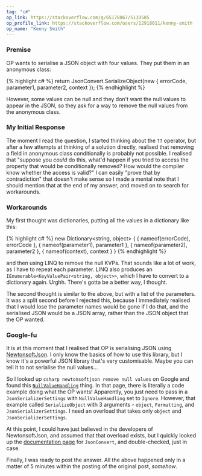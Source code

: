 ```yaml
---
tag: "c#"
op_link: https://stackoverflow.com/q/65178867/5133585
op_profile_link: https://stackoverflow.com/users/12918011/kenny-smith
op_name: "Kenny Smith"
---
```


### Premise

OP wants to serialise a JSON object with four values. They put them in an anonymous class:

{% highlight c# %}
return JsonConvert.SerializeObject(new
{
    errorCode,
    parameter1,
    parameter2,
    context 
});
{% endhighlight %}

However, some values can be null and they don't want the null values to appear in the JSON, so they ask for a way to remove the null values from the anonymous class.

### My Initial Response

The moment I read the question, I started thinking about the `??` operator, but after a few attempts at thinking of a solution directly, realised that removing a field in anonymous class conditionally is probably not possible. I realised that "suppose you *could* do this, what'd happen if you tried to access the property that would be conditionally removed? How would the compiler know whether the access is valid?" I can easily "prove that by contradiction" that doesn't make sense so I made a mental note that I should mention that at the end of my answer, and moved on to search for workarounds.

### Workarounds

My first thought was dictionaries, putting all the values in a dictionary like this:

{% highlight c# %}
new Dictionary<string, object>
{
    { nameof(errorCode), errorCode },
    { nameof(parameter1), parameter1 },
    { nameof(parameter2), parameter2 },
    { nameof(context), context } 
}
{% endhighlight %}

and then using LINQ to remove the null KVPs. That sounds like a lot of work, as I have to repeat each parameter. LINQ also produces an `IEnumerable<KeyValuePair<string, object>>`, which I have to convert to a dictionary again. Urghh. There's gotta be a better way, I thought.

The second thought is similar to the above, but with a list of the parameters. It was a split second before I rejected this, because I immediately realised that I would lose the parameter names would be gone if I do that, and the serialised JSON would be a JSON array, rather than the JSON object that the OP wanted.

### Google-fu

It is at this moment that I realised that OP is serialising JSON using [NewtonsoftJson](https://www.newtonsoft.com). I only know the basics of how to use this library, but I know it's a powerful JSON library that's very customisable. Maybe you can tell it to not serialise the null values...

So I looked up `csharp newtonsoftjson remove null values` on Google and found this [`NullValueHandling`](https://www.newtonsoft.com/json/help/html/NullValueHandlingIgnore.htm) thing. In that page, there is literally a code example doing what the OP wants! Apparently, you just need to pass in a `JsonSerializerSettings` with `NullValueHandling` set to `Ignore`. However, that example called `SerializeObject` with 3 arguments - `object`, `Formatting`, and `JsonSerializerSettings`. I need an overload that takes only `object` and `JsonSerializerSettings`.

At this point, I could have just believed in the developers of NewtonsoftJson, and assumed that that overload exists, but I quickly looked up the [documentation page](https://www.newtonsoft.com/json/help/html/M_Newtonsoft_Json_JsonConvert_SerializeObject_5.htm) for `JsonConvert`, and double-checked, just in case.

Finally, I was ready to post the answer. All the above happened only in a matter of 5 minutes within the posting of the original post, *somehow*.
